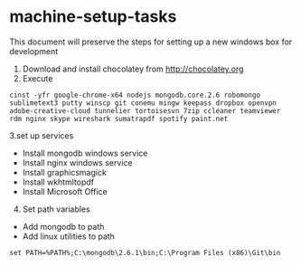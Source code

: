 # machine-setup-tasks
This document will  preserve the steps for setting up a new windows box for development

1. Download and install chocolatey from http://chocolatey.org
2. Execute
```
cinst -yfr google-chrome-x64 nodejs mongodb.core.2.6 robomongo sublimetext3 putty winscp git conemu mingw keepass dropbox openvpn adobe-creative-cloud tunnelier tortoisesvn 7zip ccleaner teamviewer rdm nginx skype wireshark sumatrapdf spotify paint.net
 ```
3.set up services
* Install mongodb windows service
* Install nginx windows service
* Install graphicsmagick
* Install wkhtmltopdf
* Install Microsoft Office
4. Set path variables
* Add mongodb to path
* Add linux utilities to path 
```
set PATH=%PATH%;C:\mongodb\2.6.1\bin;C:\Program Files (x86)\Git\bin
```
